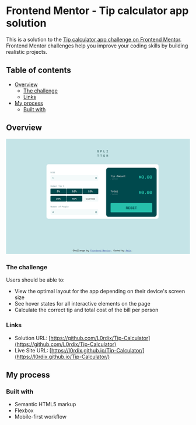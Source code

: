 # Frontend Mentor - Tip calculator app solution

This is a solution to the [Tip calculator app challenge on Frontend Mentor](https://www.frontendmentor.io/challenges/tip-calculator-app-ugJNGbJUX). Frontend Mentor challenges help you improve your coding skills by building realistic projects.

## Table of contents

- [Overview](#overview)
  - [The challenge](#the-challenge)
  - [Links](#links)
- [My process](#my-process)
  - [Built with](#built-with)

## Overview

![](./screenshot.png)

### The challenge

Users should be able to:

- View the optimal layout for the app depending on their device's screen size
- See hover states for all interactive elements on the page
- Calculate the correct tip and total cost of the bill per person


### Links

- Solution URL: [https://github.com/L0rdix/Tip-Calculator](https://github.com/L0rdix/Tip-Calculator)
- Live Site URL: [https://l0rdix.github.io/Tip-Calculator/](https://l0rdix.github.io/Tip-Calculator/)

## My process

### Built with

- Semantic HTML5 markup
- Flexbox
- Mobile-first workflow


